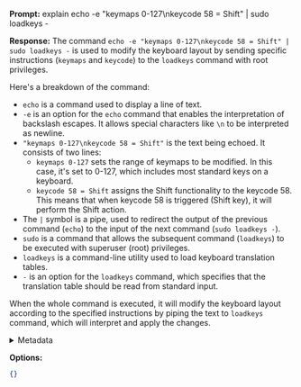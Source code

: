 **Prompt:**
explain echo -e "keymaps 0-127\nkeycode 58 = Shift" | sudo loadkeys -

**Response:**
The command `echo -e "keymaps 0-127\nkeycode 58 = Shift" | sudo loadkeys -` is used to modify the keyboard layout by sending specific instructions (`keymaps` and `keycode`) to the `loadkeys` command with root privileges.

Here's a breakdown of the command:

- `echo` is a command used to display a line of text.
- `-e` is an option for the `echo` command that enables the interpretation of backslash escapes. It allows special characters like `\n` to be interpreted as newline.
- `"keymaps 0-127\nkeycode 58 = Shift"` is the text being echoed. It consists of two lines:
  - `keymaps 0-127` sets the range of keymaps to be modified. In this case, it's set to 0-127, which includes most standard keys on a keyboard.
  - `keycode 58 = Shift` assigns the Shift functionality to the keycode 58. This means that when keycode 58 is triggered (Shift key), it will perform the Shift action.
- The `|` symbol is a pipe, used to redirect the output of the previous command (`echo`) to the input of the next command (`sudo loadkeys -`).
- `sudo` is a command that allows the subsequent command (`loadkeys`) to be executed with superuser (root) privileges.
- `loadkeys` is a command-line utility used to load keyboard translation tables.
- `-` is an option for the `loadkeys` command, which specifies that the translation table should be read from standard input.

When the whole command is executed, it will modify the keyboard layout according to the specified instructions by piping the text to `loadkeys` command, which will interpret and apply the changes.

<details><summary>Metadata</summary>

- Duration: 6541 ms
- Datetime: 2023-08-20T18:42:27.666802
- Model: gpt-3.5-turbo-0613

</details>

**Options:**
```json
{}
```


